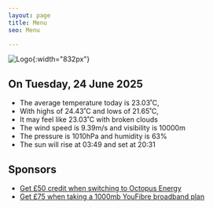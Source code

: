 ```yaml
---
layout: page
title: Menu
seo: Menu

---
```


![Logo](/images/logo.jpg){:width="832px"}

<!-- weather_marker starts -->
## On Tuesday, 24 June 2025

- The average temperature today is 23.03˚C,
- With highs of 24.43˚C and lows of 21.65˚C,
- It may feel like 23.03˚C with broken clouds
- The wind speed is 9.39m/s and visibility is 10000m
- The pressure is 1010hPa and humidity is 63%
- The sun will rise at 03:49 and set at 20:31

<!-- weather_marker ends -->

## Sponsors

- [Get £50 credit when switching to Octopus Energy](https://bit.ly/3oD1nnS)
- [Get £75 when taking a 1000mb YouFibre broadband plan](https://aklam.io/91zWhU?)
